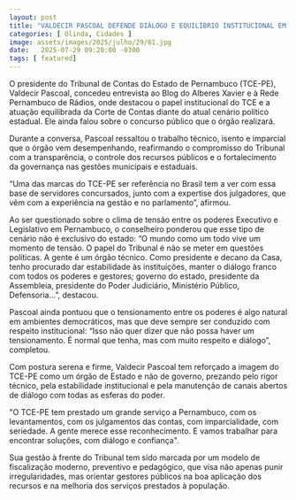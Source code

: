 ```yaml
---
layout: post
title: "VALDECIR PASCOAL DEFENDE DIÁLOGO E EQUILÍBRIO INSTITUCIONAL EM ENTREVISTA À REDE PERNAMBUCO DE RÁDIOS"
categories: [ Olinda, Cidades ]
image: assets/images/2025/julho/29/01.jpg
date:   2025-07-29 09:20:00 -0300
tags: [ featured]
---
```

O presidente do Tribunal de Contas do Estado de Pernambuco (TCE-PE), Valdecir Pascoal, concedeu entrevista ao Blog do Alberes Xavier e à Rede Pernambuco de Rádios, onde destacou o papel institucional do TCE e a atuação equilibrada da Corte de Contas diante do atual cenário político estadual. Ele ainda falou sobre o concurso público que o órgão realizará.

Durante a conversa, Pascoal ressaltou o trabalho técnico, isento e imparcial que o órgão vem desempenhando, reafirmando o compromisso do Tribunal com a transparência, o controle dos recursos públicos e o fortalecimento da governança nas gestões municipais e estaduais.

“Uma das marcas do TCE-PE ser referência no Brasil tem a ver com essa base de servidores concursados, junto com a expertise dos julgadores, que vêm com a experiência na gestão e no parlamento”, afirmou.

Ao ser questionado sobre o clima de tensão entre os poderes Executivo e Legislativo em Pernambuco, o conselheiro ponderou que esse tipo de cenário não é exclusivo do estado: “O mundo como um todo vive um momento de tensão. O papel do Tribunal é não se meter em questões políticas. A gente é um órgão técnico. Como presidente e decano da Casa, tenho procurado dar estabilidade às instituições, manter o diálogo franco com todos os poderes e gestores; governo do estado, presidente da Assembleia, presidente do Poder Judiciário, Ministério Público, Defensoria...”, destacou.

Pascoal ainda pontuou que o tensionamento entre os poderes é algo natural em ambientes democráticos, mas que deve sempre ser conduzido com respeito institucional: “Isso não quer dizer que não possa haver um tensionamento. É normal que tenha, mas com muito respeito e diálogo”, completou.

Com postura serena e firme, Valdecir Pascoal tem reforçado a imagem do TCE-PE como um órgão de Estado e não de governo, prezando pelo rigor técnico, pela estabilidade institucional e pela manutenção de canais abertos de diálogo com todas as esferas do poder.

"O TCE-PE tem prestado um grande serviço a Pernambuco, com os levantamentos, com os julgamentos das contas, com imparcialidade, com seriedade. A gente merece esse reconhecimento. E vamos trabalhar para encontrar soluções, com diálogo e confiança".

Sua gestão à frente do Tribunal tem sido marcada por um modelo de fiscalização moderno, preventivo e pedagógico, que visa não apenas punir irregularidades, mas orientar gestores públicos na boa aplicação dos recursos e na melhoria dos serviços prestados à população.